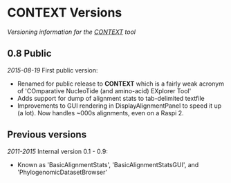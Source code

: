 # CONTEXT Versions
_Versioning information for the [CONTEXT](CONTEXT.md) tool_
## 0.8 Public

_2015-08-19_ First public version:
* Renamed for public release to **CONTEXT** which is a fairly weak acronym of 'COmparative NucleoTide (and amino-acid) EXplorer Tool'
* Adds support for dump of alignment stats to tab-delimited textfile
* Improvements to GUI rendering in DisplayAlignmentPanel to speed it up (a lot). Now handles ~000s alignments, even on a Raspi 2.

## Previous versions

_2011-2015_ Internal version 0.1 - 0.9:
* Known as 'BasicAlignmentStats', 'BasicAlignmentStatsGUI', and 'PhylogenomicDatasetBrowser'
